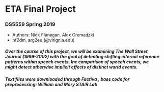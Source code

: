 # ETA Final Project
### DS5559 Spring 2019 

* Authors: Nick Flanagan, Alex Gromadzki
* nf2dm, arg2eu (@virignia.edu)

##### Over the course of this project, we will be examining The Wall Street Journal (1999-2002) with the goal of detecting shifting internal reference patterns within speech events.  Inc comparison of speech events, we might detect otherwise implicit effects of distinct world events.


##### Text files were downloaded through Factiva ; base code for preprocessing: William and Mary STAIR Lab

